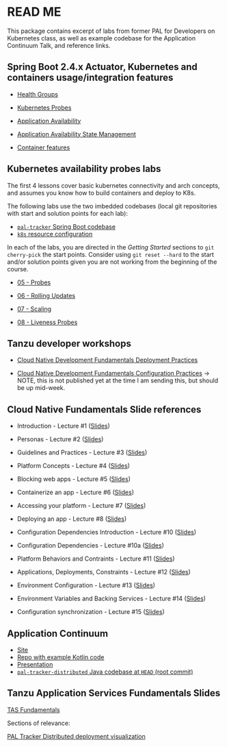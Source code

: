 # READ ME

This package contains excerpt of labs from former PAL for Developers on
Kubernetes class, as well as example codebase for the Application
Continuum Talk, and reference links.

## Spring Boot 2.4.x Actuator, Kubernetes and containers usage/integration features

- [Health Groups](https://docs.spring.io/spring-boot/docs/current/reference/html/production-ready-features.html#production-ready-health-groups)

- [Kubernetes Probes](https://docs.spring.io/spring-boot/docs/current/reference/html/production-ready-features.html#production-ready-kubernetes-probes)

- [Application Availability](https://docs.spring.io/spring-boot/docs/current/reference/html/spring-boot-features.html#boot-features-application-availability)

- [Application Availability State Management](https://docs.spring.io/spring-boot/docs/current/reference/html/spring-boot-features.html#boot-features-application-availability-managing)

- [Container features](https://docs.spring.io/spring-boot/docs/current/reference/html/spring-boot-features.html#boot-features-container-images)

## Kubernetes availability probes labs

The first 4 lessons cover basic kubernetes connectivity and arch
concepts, and assumes you know how to build containers and deploy to K8s.

The following labs use the two imbedded codebases (local git repositories
with start and solution points for each lab):

- [`pal-tracker` Spring Boot codebase](https://github.com/platform-acceleration-lab/pal-tracker-k8s.git)
- [`k8s` resource configuration](https://github.com/platform-acceleration-lab/pal-tracker-k8s-deployment.git)

In each of the labs, you are directed in the *Getting Started* sections
to `git cherry-pick` the start points.
Consider using `git reset --hard` to the start and/or solution points
given you are not working from the beginning of the course.

-   [05 - Probes](./05-probes.md)

-   [06 - Rolling Updates](./06-rolling-updates.md)

-   [07 - Scaling](./07-scaling.md)

-   [08 - Liveness Probes](./08-liveness-probes.md)

## Tanzu developer workshops

- [Cloud Native Development Fundamentals Deployment Practices](https://tanzu.vmware.com/developer/workshops/cnd-deploy-practices/)

- [Cloud Native Development Fundamentals Configuration Practices](https://tanzu.vmware.com/developer/workshops/cnd-config-practices/) -> NOTE, this is not published yet at
the time I am sending this, but should be up mid-week.

## Cloud Native Fundamentals Slide references

-   Introduction - Lecture #1
    ([Slides](https://docs.google.com/presentation/d/1Bg9Ra_vMIzq4Gq5hfaZ0jopmKj1obvwov-Rk4xZbyBY/present#slide=id.g7ea4a9dfdf_0_1813))

-   Personas - Lecture #2
    ([Slides](https://docs.google.com/presentation/d/1T5Tjcqf0R-njyGSH3AQ7KqGdkX-co-GM0jlVAjRMk1M/present#slide=id.g7ea4a9dfdf_0_1813))

-   Guidelines and Practices - Lecture #3
    ([Slides](https://docs.google.com/presentation/d/1QaBOfQK5_3DDNO9xi3I2N3gczM8243fUhvN7bPpLlcI/present#slide=id.gb51335f931_1_156))

-   Platform Concepts - Lecture #4
    ([Slides](https://docs.google.com/presentation/d/1fepud2V36GcsUNrUA1Aaz23q0CRFqvSs_a0yr5ehUTc/present#slide=id.g7ea4a9dfdf_0_1813))

-   Blocking web apps - Lecture #5
    ([Slides](https://docs.google.com/presentation/d/1lMcWJLcnp3w3qf5UAa2CWnd_VPbH15rMri6jtoolNAs/present))

-   Containerize an app - Lecture #6
    ([Slides](https://docs.google.com/presentation/d/1RrDgRkuM5bSPHV6P5uvkvb9AFn10AMYq2V67gBShjUQ/present))

-   Accessing your platform - Lecture #7
    ([Slides](https://docs.google.com/presentation/d/1ctnmoRcgbcVyBndFBDr00HtE23ky8GSqFIgKkRmo2Tw/present))

-   Deploying an app - Lecture #8
    ([Slides](https://docs.google.com/presentation/d/1mzZurB3sDo-7_Rj0p6RKv_gajg1rvFitPUd02Yvr-f8/present))

-   Configuration Dependencies Introduction - Lecture #10
    ([Slides](https://docs.google.com/presentation/d/1VyNcZ_UmkEVeVrUALAkXTKYRuZEMwFepQdBct7j-Urk))

-   Configuration Dependencies - Lecture #10a
    ([Slides](https://docs.google.com/presentation/d/17mkMH5tD-xX4CZ41iDrYFggiTuM_CIEnnjYWR3Kg8MA))

-   Platform Behaviors and Contraints - Lecture #11
    ([Slides](https://docs.google.com/presentation/d/1skgQGPm2sBQM59bVMYEhh2seMpQd8HNekluYxJoRyMI))

-   Applications, Deployments, Constraints - Lecture #12
    ([Slides](https://docs.google.com/presentation/d/1ihTQrSc5Jpv01SOD18C9TAjknha3sVabGr2zZ-k0PMg))

-   Environment Configuration - Lecture #13
    ([Slides](https://docs.google.com/presentation/d/1JxtHb8i9R1_wndlc_zKsyZooKkgpel2gj8U7Z7SoBs0))

-   Environment Variables and Backing Services - Lecture #14
    ([Slides](https://docs.google.com/presentation/d/1V6GT1FHzCVe4W0-7UASC7F84WghlK77M7PnHBBOBRC0))

-   Configuration synchronization - Lecture #15
    ([Slides](https://docs.google.com/presentation/d/1R_Vi2VOKhXwomhegqWmNjKnHU-yDPdnW-vGs-FJ_3-Y))

## Application Continuum

- [Site](https://www.appcontinuum.io/)
- [Repo with example Kotlin code](https://github.com/continuumcollective/application-continuum)
- [Presentation](https://deck.appcontinuum.io/)
- [`pal-tracker-distributed` Java codebase at `HEAD` (root commit)](https://github.com/platform-acceleration-lab/pal-tracker-distributed)

## Tanzu Application Services Fundamentals Slides

[TAS Fundamentals](https://docs.google.com/presentation/d/17NxY9m73TDW2aiXvCDMeV7y74ox2F4bnV8ye921c0VQ)

Sections of relevance:

[PAL Tracker Distributed deployment visualization](https://docs.google.com/presentation/d/17NxY9m73TDW2aiXvCDMeV7y74ox2F4bnV8ye921c0VQ/edit#slide=id.gb5c38a7169_0_1460)

